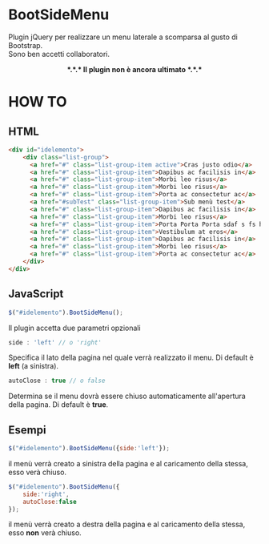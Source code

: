 BootSideMenu
============
<p>Plugin jQuery per realizzare un menu laterale a scomparsa al gusto di Bootstrap.<br/>Sono ben accetti collaboratori.</p>
<p align="center"><strong>*.*.* Il plugin non è ancora ultimato *.*.*</strong></p>

HOW TO
============

HTML
-----------
```html
<div id="idelemento">
    <div class="list-group">
      <a href="#" class="list-group-item active">Cras justo odio</a>
      <a href="#" class="list-group-item">Dapibus ac facilisis in</a>
      <a href="#" class="list-group-item">Morbi leo risus</a>
      <a href="#" class="list-group-item">Morbi leo risus</a>
      <a href="#" class="list-group-item">Porta ac consectetur ac</a>
      <a href="#subTest" class="list-group-item">Sub menù test</a>
      <a href="#" class="list-group-item">Dapibus ac facilisis in</a>
      <a href="#" class="list-group-item">Morbi leo risus</a>
      <a href="#" class="list-group-item">Porta Porta Porta sdaf s fs hfuis uif ac consectetur ac</a>
      <a href="#" class="list-group-item">Vestibulum at eros</a>
      <a href="#" class="list-group-item">Dapibus ac facilisis in</a>
      <a href="#" class="list-group-item">Morbi leo risus</a>
      <a href="#" class="list-group-item">Porta ac consectetur ac</a>
    </div>
</div>
```
JavaScript
-----------
```JavaScript
$("#idelemento").BootSideMenu();
```
Il plugin accetta due parametri opzionali

```JavaScript
side : 'left' // o 'right'
```
Specifica il lato della pagina nel quale verrà realizzato il menu. Di default è <b>left</b> (a sinistra).

```JavaScript
autoClose : true // o false
```
Determina se il menu dovrà essere chiuso automaticamente all'apertura della pagina. Di default è <b>true</b>.

Esempi
-----------
```JavaScript
$("#idelemento").BootSideMenu({side:'left'});
```
il menù verrà creato a sinistra della pagina e al caricamento della stessa, esso verà chiuso.

```JavaScript
$("#idelemento").BootSideMenu({
	side:'right',
	autoClose:false
});
```
il menù verrà creato a destra della pagina e al caricamento della stessa, esso <b>non</b> verà chiuso.